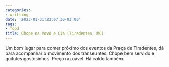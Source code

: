 ```yaml
---
categories:
- writting
date: '2023-01-31T23:07:30-03:00'
tags:
- food
title: Chope na Vovó e Cia (Tiradentes, MG)
---
```


Um bom lugar para comer próximo dos eventos da Praça de Tiradentes, dá para acompanhar o movimento dos transeuntes. Chope bem servido e quitutes gostosinhos. Preço razoável. Há caldo também.